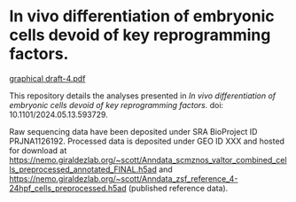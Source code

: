 # In vivo differentiation of embryonic cells devoid of key reprogramming factors.

[graphical draft-4.pdf](https://github.com/user-attachments/files/22684929/graphical.draft-4.pdf)

This repository details the analyses presented in _In vivo differentiation of embryonic cells devoid of key reprogramming factors._ doi: 10.1101/2024.05.13.593729.

Raw sequencing data have been deposited under SRA BioProject ID PRJNA1126192. Processed data is deposited under GEO ID XXX and hosted for download at https://nemo.giraldezlab.org/~scott/Anndata_scmznos_valtor_combined_cells_preprocessed_annotated_FINAL.h5ad and https://nemo.giraldezlab.org/~scott/Anndata_zsf_reference_4-24hpf_cells_preprocessed.h5ad (published reference data).
